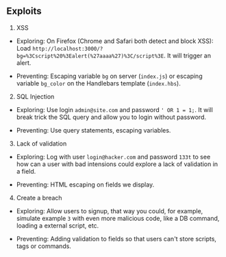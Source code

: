 
Exploits
---

1. XSS

- Exploring:
On Firefox (Chrome and Safari both detect and block XSS):
Load `http://localhost:3000/?bg=%3Cscript%20%3Ealert(%27aaaa%27)%3C/script%3E`.
It will trigger an alert.

- Preventing:
Escaping variable `bg` on server (`index.js`) or escaping variable `bg_color` on the Handlebars
template (`index.hbs`).

2. SQL Injection

- Exploring:
Use login `admin@site.com` and password `' OR 1 = 1;`.
It will break trick the SQL query and allow you to login without password.

- Preventing:
Use query statements, escaping variables.


3. Lack of validation

- Exploring:
Log with user `login@hacker.com` and password `133t` to see how can a user with
bad intensions could explore a lack of validation in a field.

- Preventing:
HTML escaping on fields we display.

4. Create a breach

- Exploring:
Allow users to signup, that way you could, for example, simulate example `3`
with even more malicious code, like a DB command, loading a external script, etc.

- Preventing:
Adding validation to fields so that users can't store scripts, tags or commands.
